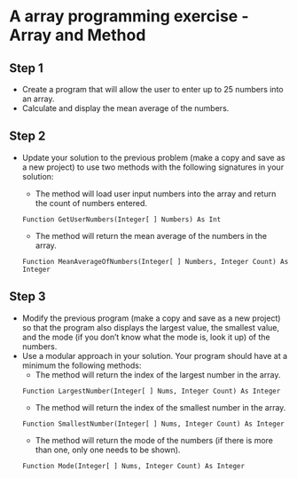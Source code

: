 # A array programming exercise - Array and Method

## Step 1
- Create a program that will allow the user to enter up to 25 numbers into an array. 
- Calculate and display the mean average of the numbers.

## Step 2
- Update your solution to the previous problem (make a copy and save as a new project) to use two methods with the following signatures in your solution:

    - The method will load user input numbers into the array and return the count of numbers entered.
 
    ``` 
    Function GetUserNumbers(Integer[ ] Numbers) As Int
    ```
    - The method will return the mean average of the numbers in the array.
    ```
    Function MeanAverageOfNumbers(Integer[ ] Numbers, Integer Count) As Integer
    ```
## Step 3
- Modify the previous program (make a copy and save as a new project) so that the program also displays the largest value, the smallest value, and the mode (if you don’t know what the mode is, look it up) of the numbers. 
- Use a modular approach in your solution. Your program should have at a minimum the following methods:
    - The method will return the index of the largest number in the array.
    ```
    Function LargestNumber(Integer[ ] Nums, Integer Count) As Integer
    ```
    - The method will return the index of the smallest number in the array.
    ```
    Function SmallestNumber(Integer[ ] Nums, Integer Count) As Integer
    ```
    - The method will return the mode of the numbers (if there is more than one, only one needs to be shown).
    ```
    Function Mode(Integer[ ] Nums, Integer Count) As Integer
    ```
